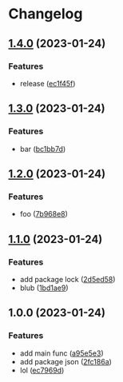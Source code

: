 # Changelog

## [1.4.0](https://github.com/luismeyer/test/compare/v1.3.0...v1.4.0) (2023-01-24)


### Features

* release ([ec1f45f](https://github.com/luismeyer/test/commit/ec1f45f50fb126fa668e5d8147c821d63ef49c6c))

## [1.3.0](https://github.com/luismeyer/test/compare/v1.2.0...v1.3.0) (2023-01-24)


### Features

* bar ([bc1bb7d](https://github.com/luismeyer/test/commit/bc1bb7dd5a6aec33a06e34adeb872b1d56fdd679))

## [1.2.0](https://github.com/luismeyer/test/compare/v1.1.0...v1.2.0) (2023-01-24)


### Features

* foo ([7b968e8](https://github.com/luismeyer/test/commit/7b968e81238eee351d0e603dfadf09a6e2ba1ac0))

## [1.1.0](https://github.com/luismeyer/test/compare/v1.0.0...v1.1.0) (2023-01-24)


### Features

* add package lock ([2d5ed58](https://github.com/luismeyer/test/commit/2d5ed584734698dd8afa6e11c32136bd1c89d66d))
* blub ([1bd1ae9](https://github.com/luismeyer/test/commit/1bd1ae9f7df4e7618c810c39079737f114d20993))

## 1.0.0 (2023-01-24)


### Features

* add main func ([a95e5e3](https://github.com/luismeyer/test/commit/a95e5e31177255cd06724f94397607d620210541))
* add package json ([2fc186a](https://github.com/luismeyer/test/commit/2fc186a90f5ef20165a30b1cc7355821b138e752))
* lol ([ec7969d](https://github.com/luismeyer/test/commit/ec7969d6ac2ebb86d81787775fa2cecd5bb42597))
